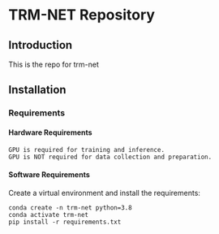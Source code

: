 # TRM-NET Repository

## Introduction

This is the repo for trm-net

## Installation

### Requirements

<!-- Hardware Requirements -->
#### Hardware Requirements
    GPU is required for training and inference. 
    GPU is NOT required for data collection and preparation.

<!-- Software Requirements -->
#### Software Requirements

Create a virtual environment and install the requirements:

```
conda create -n trm-net python=3.8
conda activate trm-net
pip install -r requirements.txt
```